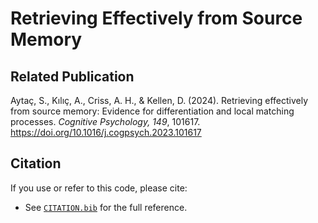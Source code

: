 # Retrieving Effectively from Source Memory
## Related Publication 
Aytaç, S., Kılıç, A., Criss, A. H., & Kellen, D. (2024). Retrieving effectively from source memory: Evidence for differentiation and local matching processes. *Cognitive Psychology, 149*, 101617. https://doi.org/10.1016/j.cogpsych.2023.101617 

## Citation
If you use or refer to this code, please cite:
- See [`CITATION.bib`](./CITATITON.bib) for the full reference.

